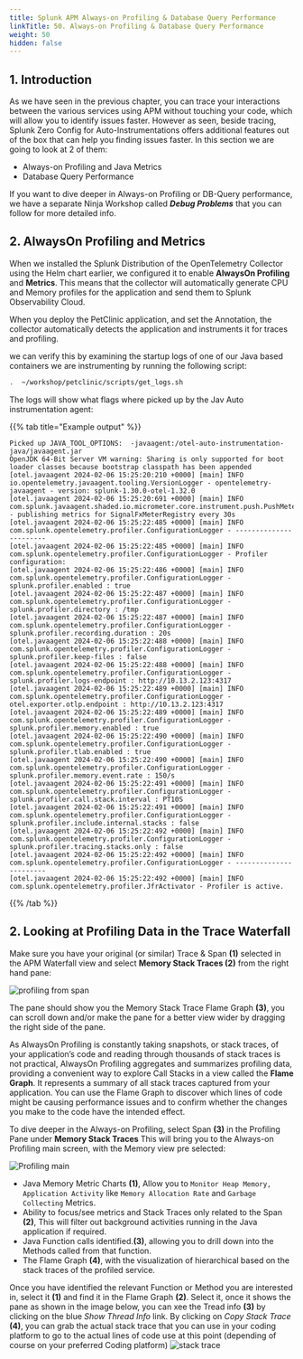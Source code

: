 ```yaml
---
title: Splunk APM Always-on Profiling & Database Query Performance
linkTitle: 50. Always-on Profiling & Database Query Performance 
weight: 50
hidden: false
---
```

## 1. Introduction

As we have seen in the previous chapter, you can trace your interactions between the various services using APM without touching your code, which will allow you to identify issues faster. However as seen, beside tracing, Splunk Zero Config for Auto-Instrumentations offers additional features out of the box that can help you finding issues faster. In this section we are going to look at 2 of them:

* Always-on Profiling and Java Metrics
* Database Query Performance

If you want to dive deeper in Always-on Profiling or DB-Query performance, we have a separate Ninja Workshop called ***Debug Problems*** that you can follow for more detailed info.

## 2. AlwaysOn Profiling and Metrics

When we installed the Splunk Distribution of the OpenTelemetry Collector using the Helm chart earlier, we configured it to enable **AlwaysOn Profiling** and **Metrics**. This means that the collector will automatically generate CPU and Memory profiles for the application and send them to Splunk Observability Cloud.

When you deploy the PetClinic application, and set the Annotation, the collector automatically detects the application and instruments it for traces and profiling.

we can verify this by examining the  startup logs of one of our Java based containers we are instrumenting by running the following script:

```bash
.  ~/workshop/petclinic/scripts/get_logs.sh
```

The logs will show what flags where picked up by the Jav Auto instrumentation agent:

{{% tab title="Example output" %}}

``` text {wrap="false"}
Picked up JAVA_TOOL_OPTIONS:  -javaagent:/otel-auto-instrumentation-java/javaagent.jar
OpenJDK 64-Bit Server VM warning: Sharing is only supported for boot loader classes because bootstrap classpath has been appended
[otel.javaagent 2024-02-06 15:25:20:210 +0000] [main] INFO io.opentelemetry.javaagent.tooling.VersionLogger - opentelemetry-javaagent - version: splunk-1.30.0-otel-1.32.0
[otel.javaagent 2024-02-06 15:25:20:691 +0000] [main] INFO com.splunk.javaagent.shaded.io.micrometer.core.instrument.push.PushMeterRegistry - publishing metrics for SignalFxMeterRegistry every 30s
[otel.javaagent 2024-02-06 15:25:22:485 +0000] [main] INFO com.splunk.opentelemetry.profiler.ConfigurationLogger - -----------------------
[otel.javaagent 2024-02-06 15:25:22:485 +0000] [main] INFO com.splunk.opentelemetry.profiler.ConfigurationLogger - Profiler configuration:
[otel.javaagent 2024-02-06 15:25:22:486 +0000] [main] INFO com.splunk.opentelemetry.profiler.ConfigurationLogger -                  splunk.profiler.enabled : true
[otel.javaagent 2024-02-06 15:25:22:487 +0000] [main] INFO com.splunk.opentelemetry.profiler.ConfigurationLogger -                splunk.profiler.directory : /tmp
[otel.javaagent 2024-02-06 15:25:22:487 +0000] [main] INFO com.splunk.opentelemetry.profiler.ConfigurationLogger -       splunk.profiler.recording.duration : 20s
[otel.javaagent 2024-02-06 15:25:22:488 +0000] [main] INFO com.splunk.opentelemetry.profiler.ConfigurationLogger -               splunk.profiler.keep-files : false
[otel.javaagent 2024-02-06 15:25:22:488 +0000] [main] INFO com.splunk.opentelemetry.profiler.ConfigurationLogger -            splunk.profiler.logs-endpoint : http://10.13.2.123:4317
[otel.javaagent 2024-02-06 15:25:22:489 +0000] [main] INFO com.splunk.opentelemetry.profiler.ConfigurationLogger -              otel.exporter.otlp.endpoint : http://10.13.2.123:4317
[otel.javaagent 2024-02-06 15:25:22:489 +0000] [main] INFO com.splunk.opentelemetry.profiler.ConfigurationLogger -           splunk.profiler.memory.enabled : true
[otel.javaagent 2024-02-06 15:25:22:490 +0000] [main] INFO com.splunk.opentelemetry.profiler.ConfigurationLogger -             splunk.profiler.tlab.enabled : true
[otel.javaagent 2024-02-06 15:25:22:490 +0000] [main] INFO com.splunk.opentelemetry.profiler.ConfigurationLogger -        splunk.profiler.memory.event.rate : 150/s
[otel.javaagent 2024-02-06 15:25:22:491 +0000] [main] INFO com.splunk.opentelemetry.profiler.ConfigurationLogger -      splunk.profiler.call.stack.interval : PT10S
[otel.javaagent 2024-02-06 15:25:22:491 +0000] [main] INFO com.splunk.opentelemetry.profiler.ConfigurationLogger -  splunk.profiler.include.internal.stacks : false
[otel.javaagent 2024-02-06 15:25:22:492 +0000] [main] INFO com.splunk.opentelemetry.profiler.ConfigurationLogger -      splunk.profiler.tracing.stacks.only : false
[otel.javaagent 2024-02-06 15:25:22:492 +0000] [main] INFO com.splunk.opentelemetry.profiler.ConfigurationLogger - -----------------------
[otel.javaagent 2024-02-06 15:25:22:492 +0000] [main] INFO com.splunk.opentelemetry.profiler.JfrActivator - Profiler is active.
```

{{% /tab %}}
<!--
We are interested in the **Profiling Configuration**:

We can see the various settings you can control, some that are  useful depending on your use case like the `splunk.profiler.directory` -  The location where the agent  writes the call stacks before sending them to Splunk. This may be different depending how you configure your containers.
An other parameter you may want to change is `splunk.profiler.call.stack.interval` This is how often the system takes a CPU Stack trace. You may want to reduce this if you have short spans like we have in our application. (we kept the default as the spans in this demo application are extremely short, so Span may not always have a CPU  Call Stack related to it.)

You can find how to set these parameters [here](https://docs.splunk.com/observability/en/gdi/get-data-in/application/java/configuration/advanced-java-otel-configuration.html#profiling-configuration-java). ad this is how you set it in your deployment.yaml  exactly how pass any JAVA option to the the java application running in your container:

```text
 env: 
    - name: JAVA_OPTIONS
      value: "-Dsplunk.profiler.call.stack.interval=150"
```
-->

## 2. Looking at Profiling Data in the Trace Waterfall

Make sure you have your original (or similar) Trace  & Span **(1)** selected in the APM Waterfall view and select  **Memory Stack Traces (2)** from the right hand pane:

![profiling from span](../images/flamechart-in-waterfall.png)

The pane should show you the  Memory Stack Trace Flame Graph **(3)**, you can scroll down and/or make the pane  for a better view wider by dragging the right  side of the pane.

As AlwaysOn Profiling is constantly taking snapshots, or stack traces, of your application’s code and reading through thousands of stack traces is not practical, AlwaysOn Profiling aggregates and summarizes profiling data, providing a convenient way to explore Call Stacks in a view called the **Flame Graph**. It represents a summary of all stack traces captured from your application.  You can use the Flame Graph to discover which lines of code might be causing performance issues and to confirm whether the changes you make to the code have the intended effect.

To dive deeper in the Always-on Profiling, select Span **(3)** in the Profiling Pane under **Memory Stack Traces**
This will bring you to the Always-on Profiling main screen, with the Memory view pre selected:

![Profiling main](../images/profiling-memory.png)

* Java Memory Metric Charts **(1)**,  Allow you to `Monitor Heap Memory, Application Activity` like `Memory Allocation Rate`  and `Garbage Collecting` Metrics.
* Ability to focus/see metrics and Stack Traces only related to the Span **(2)**, This will filter out background activities running in the Java application if required.
* Java Function calls identified.**(3)**, allowing you to drill down  into the Methods called from that function.
* The Flame Graph **(4)**,  with the visualization of hierarchical based on the stack traces of the profiled service.

Once you have identified the relevant Function or Method you are interested in,  select it **(1)**  and find it in the  Flame Graph **(2)**. Select it, once it shows the pane as shown in the image below, you can xee the Tread info **(3)** by clicking on the blue *Show Thread Info* link. By clicking on *Copy Stack Trace* **(4)**,  you can grab the actual stack trace that you can use in your coding platform to go to the actual lines of code use at this point (depending of course on your preferred Coding platform)
![stack trace](../images/grab-stack-trace.png)

<!--

You can now visit the Splunk APM UI and examine the application components, traces, profiling, DB Query performance and metrics. From the left-hand menu **APM** → **Explore**, click the environment dropdown and select your environment e.g. `<INSTANCE>-petclinic` (where`<INSTANCE>` is replaced with the value you noted down earlier).

![APM Environment](../images/apm-environment.png)

Once your validation is complete you can stop the application by pressing `Ctrl-c`.


## 4. Adding Resource Attributes to Spans

Resource attributes can be added to every reported span. For example `version=0.314`. A comma-separated list of resource attributes can also be defined e.g. `key1=val1,key2=val2`.

Let's launch the PetClinic again using new resource attributes. Note, that adding resource attributes to the run command will override what was defined when we installed the collector. Let's add two new resource attributes `deployment.environment=$INSTANCE-petclinic-env,version=0.314`:

```bash
java \
-Dserver.port=8083 \
-Dotel.service.name=$INSTANCE-petclinic-service \
-Dotel.resource.attributes=deployment.environment=$INSTANCE-petclinic-env,version=0.314 \
-jar target/spring-petclinic-*.jar --spring.profiles.active=mysql
```

Back in the Splunk APM UI we can drill down on a recent trace and see the new `version` attribute in a span.
-->